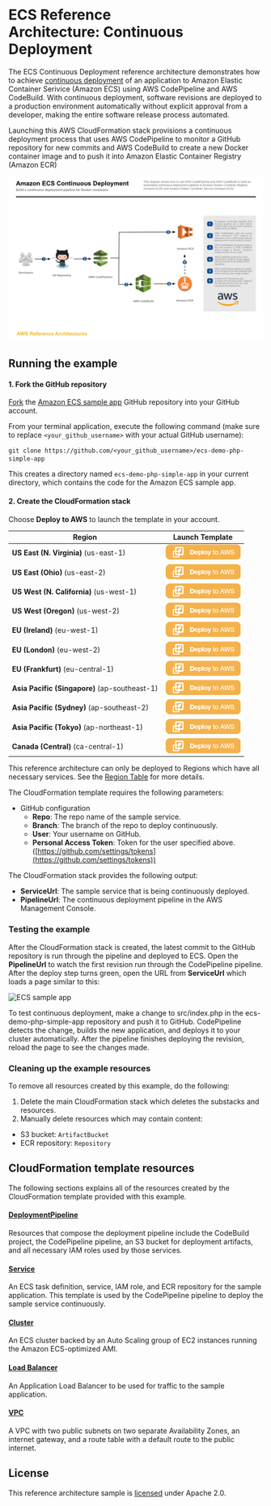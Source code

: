 # ECS Reference Architecture: Continuous Deployment

The ECS Continuous Deployment reference architecture demonstrates how to achieve
[continuous deployment][continuous-deployment] of an application to Amazon
Elastic Container Serivice (Amazon ECS) using AWS CodePipeline and AWS
CodeBuild. With continuous deployment, software revisions are deployed to a
production environment automatically without explicit approval from a developer,
making the entire software release process automated.

Launching this AWS CloudFormation stack provisions a continuous deployment
process that uses AWS CodePipeline to monitor a GitHub repository for new
commits and AWS CodeBuild to create a new Docker container image and to push it
into Amazon Elastic Container Registry (Amazon ECR)

[![](images/architecture.png)][architecture]

## Running the example

#### 1. Fork the GitHub repository

[Fork](https://help.github.com/articles/fork-a-repo/) the [Amazon ECS sample
app](https://github.com/awslabs/ecs-demo-php-simple-app) GitHub repository into
your GitHub account.

From your terminal application, execute the following command (make sure to
replace `<your_github_username>` with your actual GitHub username):

```console
git clone https://github.com/<your_github_username>/ecs-demo-php-simple-app
```

This creates a directory named `ecs-demo-php-simple-app` in your current
directory, which contains the code for the Amazon ECS sample app.

#### 2. Create the CloudFormation stack

Choose **Deploy to AWS** to launch the template in your account.

Region | Launch Template
------------ | -------------
**US East (N. Virginia)** (us-east-1) | [![Launch Stack into US East (N. Virginia) with CloudFormation](/images/deploy-to-aws.png)](https://console.aws.amazon.com/cloudformation/home?region=us-east-1#/stacks/new?stackName=ECS-ContinuousDeployment&templateURL=https://s3.amazonaws.com/ecs-refarch-continuous-deployment-us-east-1/ecs-refarch-continuous-deployment.yaml)
**US East (Ohio)** (us-east-2) | [![Launch Stack into US East (Ohio) with CloudFormation](/images/deploy-to-aws.png)](https://console.aws.amazon.com/cloudformation/home?region=us-east-2#/stacks/new?stackName=ECS-ContinuousDeployment&templateURL=https://s3.amazonaws.com/ecs-refarch-continuous-deployment-us-east-2/ecs-refarch-continuous-deployment.yaml)
**US West (N. California)** (us-west-1) | [![Launch Stack into US West (N. California) with CloudFormation](/images/deploy-to-aws.png)](https://console.aws.amazon.com/cloudformation/home?region=us-west-1#/stacks/new?stackName=ECS-ContinuousDeployment&templateURL=https://s3.amazonaws.com/ecs-refarch-continuous-deployment-us-west-1/ecs-refarch-continuous-deployment.yaml)
**US West (Oregon)** (us-west-2) | [![Launch Stack into US West (Oregon) with CloudFormation](/images/deploy-to-aws.png)](https://console.aws.amazon.com/cloudformation/home?region=us-west-2#/stacks/new?stackName=ECS-ContinuousDeployment&templateURL=https://s3.amazonaws.com/ecs-refarch-continuous-deployment-us-west-2/ecs-refarch-continuous-deployment.yaml)
**EU (Ireland)** (eu-west-1) | [![Launch Stack into EU (Ireland) with CloudFormation](/images/deploy-to-aws.png)](https://console.aws.amazon.com/cloudformation/home?region=eu-west-1#/stacks/new?stackName=ECS-ContinuousDeployment&templateURL=https://s3.amazonaws.com/ecs-refarch-continuous-deployment-eu-west-1/ecs-refarch-continuous-deployment.yaml)
**EU (London)** (eu-west-2) | [![Launch Stack into EU (London) with CloudFormation](/images/deploy-to-aws.png)](https://console.aws.amazon.com/cloudformation/home?region=eu-west-2#/stacks/new?stackName=ECS-ContinuousDeployment&templateURL=https://s3.amazonaws.com/ecs-refarch-continuous-deployment-eu-west-2/ecs-refarch-continuous-deployment.yaml)
**EU (Frankfurt)** (eu-central-1) | [![Launch Stack into Asia Pacific (Frankfurt) with CloudFormation](/images/deploy-to-aws.png)](https://console.aws.amazon.com/cloudformation/home?region=eu-central-1#/stacks/new?stackName=ECS-ContinuousDeployment&templateURL=https://s3.amazonaws.com/ecs-refarch-continuous-deployment-eu-central-1/ecs-refarch-continuous-deployment.yaml)
**Asia Pacific (Singapore)** (ap-southeast-1) | [![Launch Stack into Asia Pacific (Singapore) with CloudFormation](/images/deploy-to-aws.png)](https://console.aws.amazon.com/cloudformation/home?region=ap-southeast-1#/stacks/new?stackName=ECS-ContinuousDeployment&templateURL=https://s3.amazonaws.com/ecs-refarch-continuous-deployment-ap-southeast-1/ecs-refarch-continuous-deployment.yaml)
**Asia Pacific (Sydney)** (ap-southeast-2) | [![Launch Stack into Asia Pacific (Sydney) with CloudFormation](/images/deploy-to-aws.png)](https://console.aws.amazon.com/cloudformation/home?region=ap-southeast-2#/stacks/new?stackName=ECS-ContinuousDeployment&templateURL=https://s3.amazonaws.com/ecs-refarch-continuous-deployment-ap-southeast-2/ecs-refarch-continuous-deployment.yaml)
**Asia Pacific (Tokyo)** (ap-northeast-1) | [![Launch Stack into Asia Pacific (Toyko) with CloudFormation](/images/deploy-to-aws.png)](https://console.aws.amazon.com/cloudformation/home?region=ap-northeast-1#/stacks/new?stackName=ECS-ContinuousDeployment&templateURL=https://s3.amazonaws.com/ecs-refarch-continuous-deployment-ap-northeast-1/ecs-refarch-continuous-deployment.yaml)
**Canada (Central)** (ca-central-1) | [![Launch Stack into Canada (Central) with CloudFormation](/images/deploy-to-aws.png)](https://console.aws.amazon.com/cloudformation/home?region=ca-central-1#/stacks/new?stackName=ECS-ContinuousDeployment&templateURL=https://s3.amazonaws.com/ecs-refarch-continuous-deployment-ca-central-1/ecs-refarch-continuous-deployment.yaml)

This reference architecture can only be deployed to Regions which have all
necessary services. See the [Region
Table](https://aws.amazon.com/about-aws/global-infrastructure/regional-product-services/)
for more details.

The CloudFormation template requires the following parameters:

- GitHub configuration
  - **Repo**: The repo name of the sample service.
  - **Branch**: The branch of the repo to deploy continuously.
  - **User**: Your username on GitHub.
  - **Personal Access Token**: Token for the user specified above.
    ([https://github.com/settings/tokens](https://github.com/settings/tokens))

The CloudFormation stack provides the following output:

- **ServiceUrl**: The sample service that is being continuously deployed.
- **PipelineUrl**: The continuous deployment pipeline in the AWS Management
  Console.

### Testing the example

After the CloudFormation stack is created, the latest commit to the GitHub
repository is run through the pipeline and deployed to ECS. Open the
**PipelineUrl** to watch the first revision run through the CodePipeline
pipeline. After the deploy step turns green, open the URL from **ServiceUrl**
which loads a page similar to this:

![ECS sample app](http://docs.aws.amazon.com/AmazonECS/latest/developerguide/images/simple-php-app.png)

To test continuous deployment, make a change to src/index.php in the
ecs-demo-php-simple-app repository and push it to GitHub. CodePipeline detects
the change, builds the new application, and deploys it to your cluster
automatically. After the pipeline finishes deploying the revision, reload the
page to see the changes made.

### Cleaning up the example resources

To remove all resources created by this example, do the following:

1. Delete the main CloudFormation stack which deletes the substacks and resources.
1. Manually delete resources which may contain content:
  - S3 bucket: `ArtifactBucket`
  - ECR repository: `Repository`

## CloudFormation template resources

The following sections explains all of the resources created by the
CloudFormation template provided with this example.

#### [DeploymentPipeline](templates/deployment-pipeline.yaml)

  Resources that compose the deployment pipeline include the CodeBuild project,
  the CodePipeline pipeline, an S3 bucket for deployment artifacts, and all
  necessary IAM roles used by those services.

#### [Service](templates/service.yaml)

  An ECS task definition, service, IAM role, and ECR repository for the sample
  application. This template is used by the CodePipeline pipeline to deploy the
  sample service continuously.

#### [Cluster](templates/ecs-cluster.yaml)

  An ECS cluster backed by an Auto Scaling group of EC2 instances running the
  Amazon ECS-optimized AMI.

#### [Load Balancer](templates/load-balancer.yaml)

  An Application Load Balancer to be used for traffic to the sample application.

#### [VPC](templates/vpc.yaml)

  A VPC with two public subnets on two separate Availability Zones, an internet
  gateway, and a route table with a default route to the public internet.

## License

This reference architecture sample is [licensed][license] under Apache 2.0.

[continuous-deployment]: https://aws.amazon.com/devops/continuous-delivery/
[architecture]: images/architecture.pdf
[license]: LICENSE
